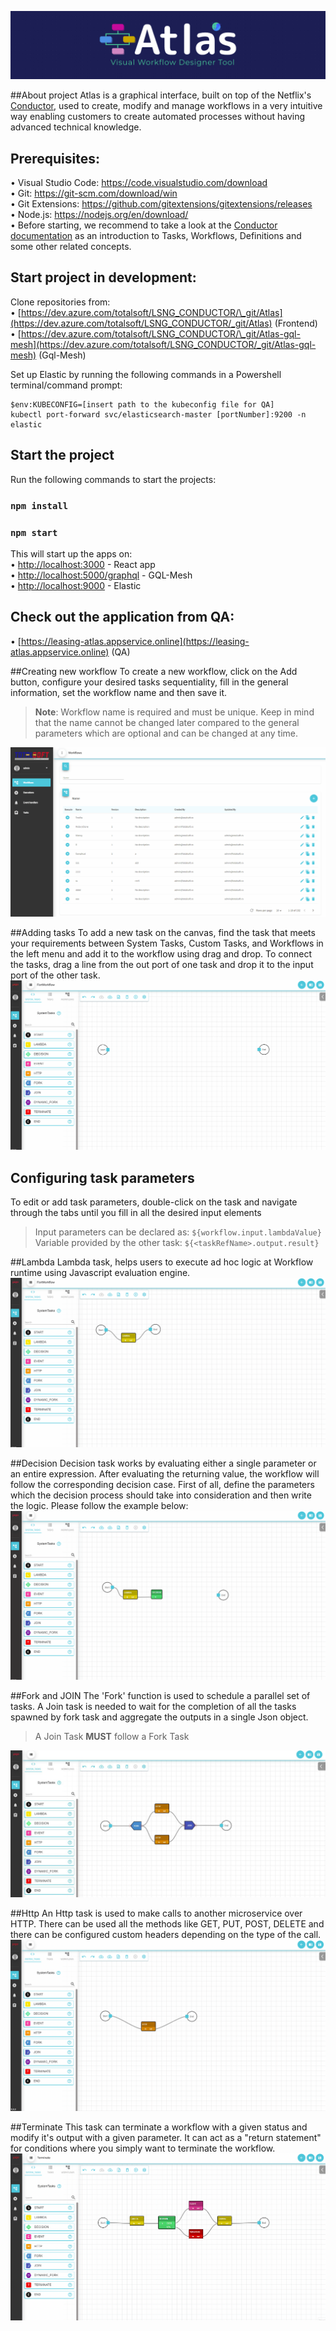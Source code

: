 ![Image alt text](react-ui/src/assets/img/LogoAtlas.png)

##About project
Atlas is a graphical interface, built on top of the Netflix's [Conductor](https://netflix.github.io/conductor/), used to create, modify and manage workflows in a very intuitive way enabling customers to create automated processes without having advanced technical knowledge.

## Prerequisites:

• Visual Studio Code: https://code.visualstudio.com/download<br>
• Git: https://git-scm.com/download/win <br>
• Git Extensions: https://github.com/gitextensions/gitextensions/releases <br>
• Node.js: https://nodejs.org/en/download/<br>
• Before starting, we recommend to take a look at the [Conductor documentation](https://netflix.github.io/conductor/configuration/taskdef/) as an introduction to Tasks, Workflows, Definitions and some other related concepts.

## Start project in development:

Clone repositories from:<br/>
• [https://dev.azure.com/totalsoft/LSNG_CONDUCTOR/\_git/Atlas](https://dev.azure.com/totalsoft/LSNG_CONDUCTOR/_git/Atlas) (Frontend)</br>
• [https://dev.azure.com/totalsoft/LSNG_CONDUCTOR/\_git/Atlas-gql-mesh](https://dev.azure.com/totalsoft/LSNG_CONDUCTOR/_git/Atlas-gql-mesh) (Gql-Mesh)

Set up Elastic by running the following commands in a Powershell terminal/command prompt:

    $env:KUBECONFIG=[insert path to the kubeconfig file for QA]
    kubectl port-forward svc/elasticsearch-master [portNumber]:9200 -n elastic

## Start the project

Run the following commands to start the projects:

### `npm install`

### `npm start`

This will start up the apps on: <br>
• [http://localhost:3000](http://localhost:3000) - React app <br>
• [http://localhost:5000/graphql](http://localhost:5000/graphql) - GQL-Mesh <br>
• [http://localhost:9000](http://localhost:9000) - Elastic

## Check out the application from QA:

• [https://leasing-atlas.appservice.online](https://leasing-atlas.appservice.online) (QA)

##Creating new workflow
To create a new workflow, click on the Add button, configure your desired tasks sequentiality, fill in the general
information, set the workflow name and then save it.

> **Note**: Workflow name is required and must be unique. Keep in mind that the name cannot be changed later compared to the general parameters which are optional and can be changed at any time.

![Image alt text](react-ui/src/assets/img/readme/CreateWorkflow.gif)
 
##Adding tasks
To add a new task on the canvas, find the task that meets your requirements between System Tasks, Custom Tasks, and Workflows in the left menu and add it to the workflow using drag and drop. To connect the tasks, drag a line from the out port of one task and drop it to the input port of the other task.  
![Image alt text](react-ui/src/assets/img/readme/AddingTasks.gif) 

## Configuring task parameters

To edit or add task parameters, double-click on the task and navigate through the tabs until you fill in all the desired input elements

> Input parameters can be declared as: `${workflow.input.lambdaValue}`<br>
> Variable provided by the other task: `${<taskRefName>.output.result}`<br>

##Lambda
Lambda task, helps users to execute ad hoc logic at Workflow runtime using Javascript evaluation engine.
![Image alt text](react-ui/src/assets/img/readme/LambdaTask.gif)

##Decision
Decision task works by evaluating either a single parameter or an entire expression. After evaluating the returning value, the workflow will follow the corresponding decision case.
First of all, define the parameters which the decision process should take into consideration and then write the logic. Please follow the example below:
![Image alt text](react-ui/src/assets/img/readme/DecisionTask.gif)

##Fork and JOIN
The 'Fork' function is used to schedule a parallel set of tasks. A Join task is needed to wait for the completion of all the tasks spawned by fork task and aggregate the outputs in a single Json object.

> A Join Task **MUST** follow a Fork Task<br>

![Image alt text](react-ui/src/assets/img/readme/ForkJoinTask.JPG)

##Http
An Http task is used to make calls to another microservice over HTTP. There can be used all the methods like GET, PUT, POST, DELETE and there can be configured custom headers depending on the type of the call.
![Image alt text](react-ui/src/assets/img/readme/HttpTask.gif)

##Terminate
This task can terminate a workflow with a given status and modify it's output with a given parameter. It can act as a "return statement" for conditions where you simply want to terminate the workflow.
![Image alt text](react-ui/src/assets/img/readme/TerminateTask.gif)
